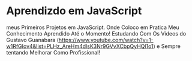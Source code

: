 # Aprendizdo em JavaScript
meus Primeiros Projetos em JavaScript.
Onde Coloco em Pratica Meu Conhecimento Aprendido Até o Momento!
Estudando Com Os Videos do Gustavo Guanabara (https://www.youtube.com/watch?v=1-w1RfGIov4&list=PLHz_AreHm4dlsK3Nr9GVvXCbpQyHQl1o1)
e Sempre tentando Melhorar Como Profissional!
